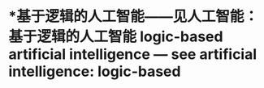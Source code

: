 # \*基于逻辑的人工智能——见人工智能：基于逻辑的人工智能 logic-based artificial intelligence — see artificial intelligence: logic-based

